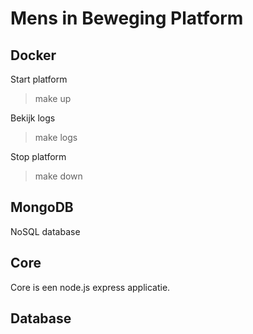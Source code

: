 # Mens in Beweging Platform

## Docker

Start platform
> make up

Bekijk logs
> make logs

Stop platform
> make down

## MongoDB
NoSQL database

## Core
Core is een node.js express applicatie.

## Database
